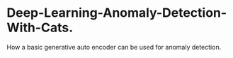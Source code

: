 # Deep-Learning-Anomaly-Detection-With-Cats.
How a basic generative auto encoder can be used for anomaly detection.
